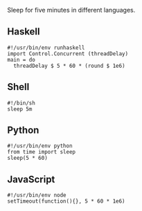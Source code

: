 Sleep for five minutes in different languages.

## Haskell

    #!/usr/bin/env runhaskell
    import Control.Concurrent (threadDelay)
    main = do
      threadDelay $ 5 * 60 * (round $ 1e6)

## Shell

    #!/bin/sh
    sleep 5m

## Python

    #!/usr/bin/env python
    from time import sleep
    sleep(5 * 60)

## JavaScript

    #!/usr/bin/env node
    setTimeout(function(){}, 5 * 60 * 1e6)
